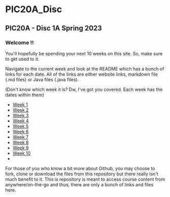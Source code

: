 # PIC20A_Disc

## PIC20A - Disc 1A Spring 2023

### Welcome !!

You'll hopefully be spending your next 10 weeks on this site. So, make sure to get used to it.

Navigate to the current week and look at the README which has a bunch of links for each date. All of the links are either website links, markdown file (.md files) or Java files (.java files).

(Don't know which week it is? Dw, I've got you covered. Each week has the dates within them)
- [Week 1](Week_1)
- [Week 2](Week_2)
- [Week 3](Week_3)
- [Week 4](Week_4)
- [Week 5](Week_5)
- [Week 6](Week_6)
- [Week 7](Week_7)
- [Week 8](Week_8)
- [Week 9](Week_9)
- [Week 10](Week_10)
- 
For those of you who know a bit more about Github, you may choose to fork, clone or download the files from this repository but there really isn't much benefit to it. This is repository is meant to access course content from anywhere/on-the-go and thus, there are only a bunch of links and files here.

